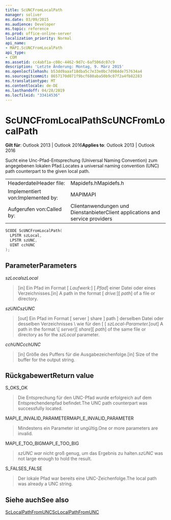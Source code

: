 ```yaml
---
title: ScUNCFromLocalPath
manager: soliver
ms.date: 03/09/2015
ms.audience: Developer
ms.topic: reference
ms.prod: office-online-server
localization_priority: Normal
api_name:
- MAPI.ScUNCFromLocalPath
api_type:
- COM
ms.assetid: cc4abf1a-c08c-4462-9d7c-6af506dc07c9
description: 'Letzte Änderung: Montag, 9. März 2015'
ms.openlocfilehash: b53dd9aaaf18dba5c7e33e0bc7d984de757634a4
ms.sourcegitcommit: 8657170d071f9bcf680aba50b9c07f2a4fb82283
ms.translationtype: MT
ms.contentlocale: de-DE
ms.lasthandoff: 04/28/2019
ms.locfileid: "33414536"
---
```

# <a name="scuncfromlocalpath"></a><span data-ttu-id="e533c-103">ScUNCFromLocalPath</span><span class="sxs-lookup"><span data-stu-id="e533c-103">ScUNCFromLocalPath</span></span>

  
  
<span data-ttu-id="e533c-104">**Gilt für**: Outlook 2013 | Outlook 2016</span><span class="sxs-lookup"><span data-stu-id="e533c-104">**Applies to**: Outlook 2013 | Outlook 2016</span></span> 
  
<span data-ttu-id="e533c-105">Sucht eine Unc-Pfad-Entsprechung (Universal Naming Convention) zum angegebenen lokalen Pfad.</span><span class="sxs-lookup"><span data-stu-id="e533c-105">Locates a universal naming convention (UNC) path counterpart to the given local path.</span></span>
  
|||
|:-----|:-----|
|<span data-ttu-id="e533c-106">Headerdatei</span><span class="sxs-lookup"><span data-stu-id="e533c-106">Header file:</span></span>  <br/> |<span data-ttu-id="e533c-107">Mapidefs.h</span><span class="sxs-lookup"><span data-stu-id="e533c-107">Mapidefs.h</span></span>  <br/> |
|<span data-ttu-id="e533c-108">Implementiert von:</span><span class="sxs-lookup"><span data-stu-id="e533c-108">Implemented by:</span></span>  <br/> |<span data-ttu-id="e533c-109">MAPI</span><span class="sxs-lookup"><span data-stu-id="e533c-109">MAPI</span></span>  <br/> |
|<span data-ttu-id="e533c-110">Aufgerufen von:</span><span class="sxs-lookup"><span data-stu-id="e533c-110">Called by:</span></span>  <br/> |<span data-ttu-id="e533c-111">Clientanwendungen und Dienstanbieter</span><span class="sxs-lookup"><span data-stu-id="e533c-111">Client applications and service providers</span></span>  <br/> |
   
```cpp
SCODE ScUNCFromLocalPath(
  LPSTR szLocal,
  LPSTR szUNC,
  UINT cchUNC
);
```

## <a name="parameters"></a><span data-ttu-id="e533c-112">Parameter</span><span class="sxs-lookup"><span data-stu-id="e533c-112">Parameters</span></span>

 <span data-ttu-id="e533c-113">_szLocal_</span><span class="sxs-lookup"><span data-stu-id="e533c-113">_szLocal_</span></span>
  
> <span data-ttu-id="e533c-114">[in] Ein Pfad im Format [ _Laufwerk:_] \[ _Pfad_] einer Datei oder eines Verzeichnisses.</span><span class="sxs-lookup"><span data-stu-id="e533c-114">[in] A path in the format [ _drive:_]\[ _path_] of a file or directory.</span></span>
    
 <span data-ttu-id="e533c-115">_szUNC_</span><span class="sxs-lookup"><span data-stu-id="e533c-115">_szUNC_</span></span>
  
> <span data-ttu-id="e533c-116">[out] Ein Pfad im Format [ server ] share ] path ] derselben Datei oder desselben Verzeichnisses \\ wie für den  \[  \[  _szLocal-Parameter._</span><span class="sxs-lookup"><span data-stu-id="e533c-116">[out] A path in the format \\[ _server_]\[ _share_]\[ _path_] of the same file or directory as for the  _szLocal_ parameter.</span></span> 
    
 <span data-ttu-id="e533c-117">_cchUNC_</span><span class="sxs-lookup"><span data-stu-id="e533c-117">_cchUNC_</span></span>
  
> <span data-ttu-id="e533c-118">[in] Größe des Puffers für die Ausgabezeichenfolge.</span><span class="sxs-lookup"><span data-stu-id="e533c-118">[in] Size of the buffer for the output string.</span></span>
    
## <a name="return-value"></a><span data-ttu-id="e533c-119">Rückgabewert</span><span class="sxs-lookup"><span data-stu-id="e533c-119">Return value</span></span>

<span data-ttu-id="e533c-120">S_OK</span><span class="sxs-lookup"><span data-stu-id="e533c-120">S_OK</span></span>
  
> <span data-ttu-id="e533c-121">Die Entsprechung für den UNC-Pfad wurde erfolgreich auf dem Entsprechendenpfad befindet.</span><span class="sxs-lookup"><span data-stu-id="e533c-121">The UNC path counterpart was successfully located.</span></span>
    
<span data-ttu-id="e533c-122">MAPI_E_INVALID_PARAMETER</span><span class="sxs-lookup"><span data-stu-id="e533c-122">MAPI_E_INVALID_PARAMETER</span></span>
  
> <span data-ttu-id="e533c-123">Mindestens ein Parameter ist ungültig.</span><span class="sxs-lookup"><span data-stu-id="e533c-123">One or more parameters are invalid.</span></span>
    
<span data-ttu-id="e533c-124">MAPI_E_TOO_BIG</span><span class="sxs-lookup"><span data-stu-id="e533c-124">MAPI_E_TOO_BIG</span></span>
  
>  <span data-ttu-id="e533c-125">_szUNC war_ nicht groß genug, um das Ergebnis zu halten.</span><span class="sxs-lookup"><span data-stu-id="e533c-125">_szUNC_ was not large enough to hold the result.</span></span> 
    
<span data-ttu-id="e533c-126">S_FALSE</span><span class="sxs-lookup"><span data-stu-id="e533c-126">S_FALSE</span></span>
  
> <span data-ttu-id="e533c-127">Der lokale Pfad war bereits eine UNC-Zeichenfolge.</span><span class="sxs-lookup"><span data-stu-id="e533c-127">The local path was already a UNC string.</span></span>
    
## <a name="see-also"></a><span data-ttu-id="e533c-128">Siehe auch</span><span class="sxs-lookup"><span data-stu-id="e533c-128">See also</span></span>



[<span data-ttu-id="e533c-129">ScLocalPathFromUNC</span><span class="sxs-lookup"><span data-stu-id="e533c-129">ScLocalPathFromUNC</span></span>](sclocalpathfromunc.md)

